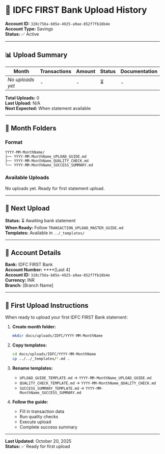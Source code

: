 # 🏦 IDFC FIRST Bank Upload History

**Account ID:** `328c756a-b05e-4925-a9ae-852f7fb18b4e`  
**Account Type:** Savings  
**Status:** ✅ Active

---

## 📊 Upload Summary

| Month | Transactions | Amount | Status | Documentation |
|-------|--------------|--------|--------|---------------|
| _No uploads yet_ | - | - | ⏳ | - |

**Total Uploads:** 0  
**Last Upload:** N/A  
**Next Expected:** When statement available

---

## 📁 Month Folders

### Format
```
YYYY-MM-MonthName/
├── YYYY-MM-MonthName_UPLOAD_GUIDE.md
├── YYYY-MM-MonthName_QUALITY_CHECK.md
└── YYYY-MM-MonthName_SUCCESS_SUMMARY.md
```

### Available Uploads
No uploads yet. Ready for first statement upload.

---

## 🎯 Next Upload

**Status:** ⏳ Awaiting bank statement  
**When Ready:** Follow `TRANSACTION_UPLOAD_MASTER_GUIDE.md`  
**Templates:** Available in `../_templates/`

---

## 📝 Account Details

**Bank:** IDFC FIRST Bank  
**Account Number:** ****[Last 4]  
**Account ID:** `328c756a-b05e-4925-a9ae-852f7fb18b4e`  
**Currency:** INR  
**Branch:** [Branch Name]

---

## 🚀 First Upload Instructions

When ready to upload your first IDFC FIRST Bank statement:

1. **Create month folder:**
   ```bash
   mkdir docs/uploads/IDFC/YYYY-MM-MonthName
   ```

2. **Copy templates:**
   ```bash
   cd docs/uploads/IDFC/YYYY-MM-MonthName
   cp ../../_templates/*.md .
   ```

3. **Rename templates:**
   - `UPLOAD_GUIDE_TEMPLATE.md` → `YYYY-MM-MonthName_UPLOAD_GUIDE.md`
   - `QUALITY_CHECK_TEMPLATE.md` → `YYYY-MM-MonthName_QUALITY_CHECK.md`
   - `SUCCESS_SUMMARY_TEMPLATE.md` → `YYYY-MM-MonthName_SUCCESS_SUMMARY.md`

4. **Follow the guide:**
   - Fill in transaction data
   - Run quality checks
   - Execute upload
   - Complete success summary

---

**Last Updated:** October 20, 2025  
**Status:** ✅ Ready for first upload

